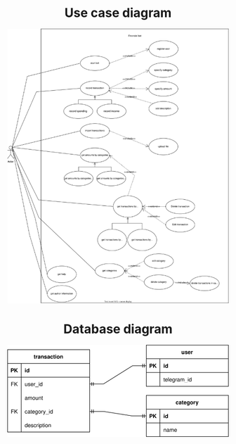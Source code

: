 <h1 style="text-align:center">Use case diagram</h1>
<div style="text-align:center"><img src="use-case-diagram.drawio.svg" alt="use case diagram"/></div>

<h1 style="text-align:center">Database diagram</h1>
<div style="text-align:center"><img src="database-diagram.drawio.svg" alt="database diagram"/></div>